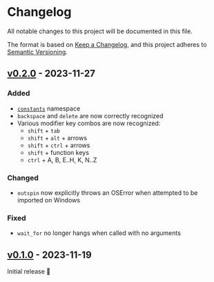 # Changelog

All notable changes to this project will be documented in this file.

The format is based on [Keep a Changelog](https://keepachangelog.com/en/1.0.0/),
and this project adheres to [Semantic Versioning](https://semver.org/spec/v2.0.0.html).

## [v0.2.0] - 2023-11-27

### Added
- [`constants`](https://github.com/trag1c/outspin#constants) namespace
- `backspace` and `delete` are now correctly recognized
- Various modifier key combos are now recognized:
  - `shift` + `tab`
  - `shift` + `alt` + arrows
  - `shift` + `ctrl` + arrows
  - `shift` + function keys
  - `ctrl` + A, B, E..H, K, N..Z

### Changed
- `outspin` now explicitly throws an OSError when attempted to be imported on
  Windows

### Fixed
- `wait_for` no longer hangs when called with no arguments


## [v0.1.0] - 2023-11-19

Initial release 🎉


[v0.1.0]: https://github.com/trag1c/outspin/releases/tag/v0.1.0
[v0.2.0]: https://github.com/trag1c/outspin/compare/v0.1.0...v0.2.0